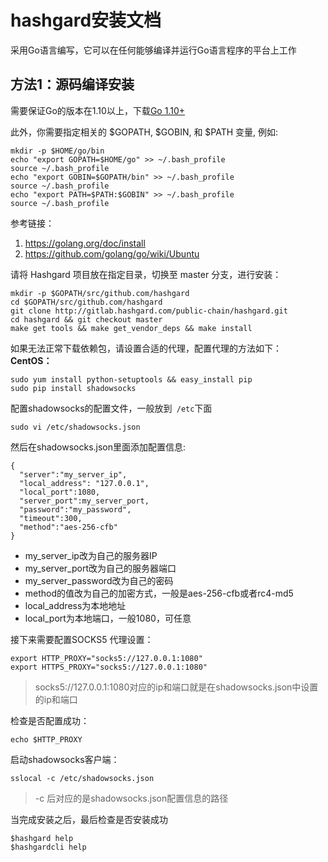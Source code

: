 # hashgard安装文档 #
采用Go语言编写，它可以在任何能够编译并运行Go语言程序的平台上工作

## 方法1：源码编译安装 ##
需要保证Go的版本在1.10以上，下载[Go 1.10+](https://golang.org/dl)

此外，你需要指定相关的 $GOPATH, $GOBIN, 和 $PATH 变量, 例如:

```
mkdir -p $HOME/go/bin
echo "export GOPATH=$HOME/go" >> ~/.bash_profile
source ~/.bash_profile
echo "export GOBIN=$GOPATH/bin" >> ~/.bash_profile
source ~/.bash_profile
echo "export PATH=$PATH:$GOBIN" >> ~/.bash_profile
source ~/.bash_profile
```
参考链接：
1. https://golang.org/doc/install
2. https://github.com/golang/go/wiki/Ubuntu


请将 Hashgard 项目放在指定目录，切换至 master 分支，进行安装：

```
mkdir -p $GOPATH/src/github.com/hashgard
cd $GOPATH/src/github.com/hashgard
git clone http://gitlab.hashgard.com/public-chain/hashgard.git
cd hashgard && git checkout master
make get tools && make get_vendor_deps && make install

```
如果无法正常下载依赖包，请设置合适的代理，配置代理的方法如下：
**CentOS：**
```
sudo yum install python-setuptools && easy_install pip
sudo pip install shadowsocks
```

配置shadowsocks的配置文件，一般放到``` /etc```下面
```
sudo vi /etc/shadowsocks.json
```
然后在shadowsocks.json里面添加配置信息:
```
{
  "server":"my_server_ip",
  "local_address": "127.0.0.1",
  "local_port":1080,
  "server_port":my_server_port,
  "password":"my_password",
  "timeout":300,
  "method":"aes-256-cfb"
}
```
- my_server_ip改为自己的服务器IP
- my_server_port改为自己的服务器端口
- my_server_password改为自己的密码
- method的值改为自己的加密方式，一般是aes-256-cfb或者rc4-md5
- local_address为本地地址
- local_port为本地端口，一般1080，可任意


接下来需要配置SOCKS5 代理设置：
```
export HTTP_PROXY="socks5://127.0.0.1:1080"
export HTTPS_PROXY="socks5://127.0.0.1:1080"
```
>socks5://127.0.0.1:1080对应的ip和端口就是在shadowsocks.json中设置的ip和端口

检查是否配置成功：
```
echo $HTTP_PROXY
```
启动shadowsocks客户端：
```
sslocal -c /etc/shadowsocks.json 
```

>-c 后对应的是shadowsocks.json配置信息的路径

当完成安装之后，最后检查是否安装成功

```
$hashgard help
$hashgardcli help
```




